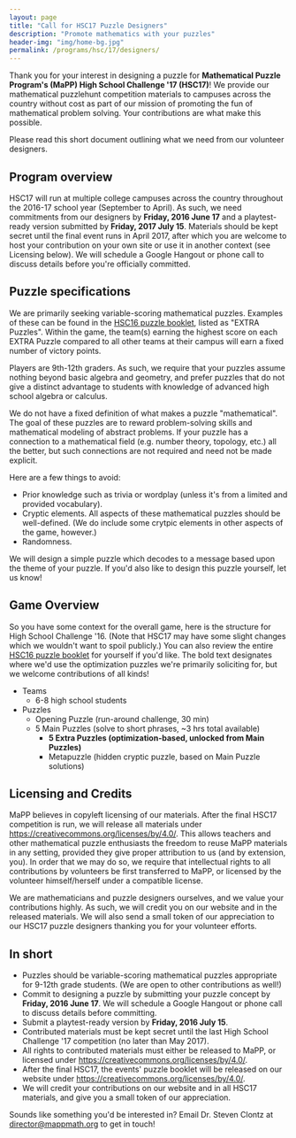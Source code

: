 ```yaml
---
layout: page
title: "Call for HSC17 Puzzle Designers"
description: "Promote mathematics with your puzzles"
header-img: "img/home-bg.jpg"
permalink: /programs/hsc/17/designers/
---
```


Thank you for your interest in designing a puzzle for **Mathematical Puzzle
Program's (MaPP) High School Challenge '17 (HSC17)**! We provide our
mathematical puzzlehunt competition materials to campuses across the
country without cost as part of our mission of promoting the fun of
mathematical problem solving. Your contributions are what make this
possible.

Please read this short document outlining what we need from our volunteer
designers.

## Program overview

HSC17 will run at multiple college campuses across the country
throughout the 2016-17 school year (September to April).
As such, we need commitments from our designers by
**Friday, 2016 June 17** and a playtest-ready version submitted
by **Friday, 2017 July 15**. Materials should be kept secret
until the final event runs in April 2017, after which you
are welcome to host your contribution on your own site or use
it in another context (see Licensing below).
We will schedule a Google Hangout or phone call to discuss details
before you're officially committed.


## Puzzle specifications

We are primarily
seeking variable-scoring mathematical puzzles. Examples of these
can be found in the [HSC16 puzzle booklet][booklet], listed as
"EXTRA Puzzles". Within the game, the team(s) earning the highest
score on each EXTRA Puzzle compared to all other teams at their campus
will earn a fixed number of victory points.

[booklet]: https://github.com/MaPPmath/hsc16/raw/master/booklet.pdf

Players are 9th-12th graders. As such, we require that your puzzles
assume nothing beyond basic algebra and geometry, and prefer puzzles
that do not give a distinct advantage to students with knowledge
of advanced high school algebra or calculus.

We do not have a fixed definition of what makes a puzzle
"mathematical". The goal of these puzzles are to reward
problem-solving skills and mathematical modeling of abstract
problems. If your puzzle has a connection to a mathematical field
(e.g. number theory, topology, etc.) all the better, but
such connections are not required and need not be made explicit.

Here are a few things to avoid:

* Prior knowledge such as trivia or wordplay (unless it's from
  a limited and provided vocabulary).
* Cryptic elements. All aspects of these mathematical puzzles should be
  well-defined. (We do include some crytpic elements in other aspects
  of the game, however.)
* Randomness.

We will design a simple puzzle which decodes to a message
based upon the theme of your puzzle. If you'd also like to
design this puzzle yourself, let us know!

## Game Overview

So you have some context for the overall game, here is the structure
for High School Challenge '16. (Note that HSC17 may have some slight changes
which we wouldn't want to spoil publicly.) You can also review the
entire [HSC16 puzzle booklet][booklet] for yourself if you'd like.
The bold text designates where we'd use the
optimization puzzles we're primarily soliciting for, but we welcome
contributions of all kinds!

* Teams
    * 6-8 high school students
* Puzzles
    * Opening Puzzle (run-around challenge, 30 min)
    * 5 Main Puzzles (solve to short phrases, ~3 hrs total available)
        * **5 Extra Puzzles (optimization-based, unlocked from Main Puzzles)**
        * Metapuzzle (hidden cryptic puzzle, based on Main Puzzle solutions)

## Licensing and Credits

MaPP believes in copyleft licensing of our materials. After the
final HSC17 competition is run, we will release all materials
under <https://creativecommons.org/licenses/by/4.0/>.
This allows teachers and other mathematical puzzle enthusiasts
the freedom
to reuse MaPP materials in any setting, provided they
give proper attribution to us (and by extension, you).
In order that we may do so, we require that intellectual rights
to all contributions
by volunteers be first transferred to MaPP, or licensed by the
volunteer himself/herself under a compatible license.

We are mathematicians and puzzle designers ourselves, and we
value your contributions highly. As such, we will credit you
on our website and in the released materials. We will also
send a small token of our appreciation to our HSC17 puzzle
designers thanking you for your volunteer efforts.

## In short

* Puzzles should be variable-scoring mathematical puzzles
  appropriate for 9-12th grade students. (We are open to
  other contributions as well!)
* Commit to designing a puzzle by submitting your puzzle concept by
  **Friday, 2016 June 17**. We will schedule a Google Hangout
  or phone call to discuss details before committing.
* Submit a playtest-ready version by **Friday, 2016 July 15**.
* Contributed materials must be kept secret until the last High School
  Challenge '17 competition (no later than May 2017).
* All rights to contributed materials must either be released to
  MaPP, or licensed under
  <https://creativecommons.org/licenses/by/4.0/>.
* After the final
  HSC17, the events' puzzle booklet will be released on our website
  under <https://creativecommons.org/licenses/by/4.0/>.
* We will credit your contributions on our website and in all HSC17
  materials, and give you a small token of our appreciation.

Sounds like something you'd be interested in? Email Dr. Steven Clontz
at <director@mappmath.org> to get in touch!
